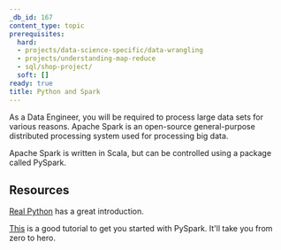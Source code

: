 ```yaml
---
_db_id: 167
content_type: topic
prerequisites:
  hard:
  - projects/data-science-specific/data-wrangling
  - projects/understanding-map-reduce
  - sql/shop-project/
  soft: []
ready: true
title: Python and Spark
---
```


As a Data Engineer, you will be required to process large data sets for various reasons. Apache Spark is an open-source general-purpose distributed processing system used for processing big data.

Apache Spark is written in Scala, but can be controlled using a package called PySpark.

## Resources

[Real Python](https://realpython.com/pyspark-intro/) has a great introduction.

[This](https://www.tutorialspoint.com/pyspark/index.htm) is a good tutorial to get you started with PySpark. It'll take you from zero to hero.